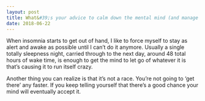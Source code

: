 ```yaml
---
layout: post
title: What&#39;s your advice to calm down the mental mind (and manage to get some sleep to function in the physical world) when your consciousness expands way beyond what you can understand and translate into the analytical language?
date: 2018-06-22
---
```


<p>When insomnia starts to get out of hand, I like to force myself to stay as alert and awake as possible until I can’t do it anymore. Usually a single totally sleepness night, carried through to the next day, around 48 total hours of wake time, is enough to get the mind to let go of whatever it is that’s causing it to run itself crazy.</p><p>Another thing you can realize is that it’s not a race. You’re not going to ‘get there’ any faster. If you keep telling yourself that there’s a good chance your mind will eventually accept it.</p>
